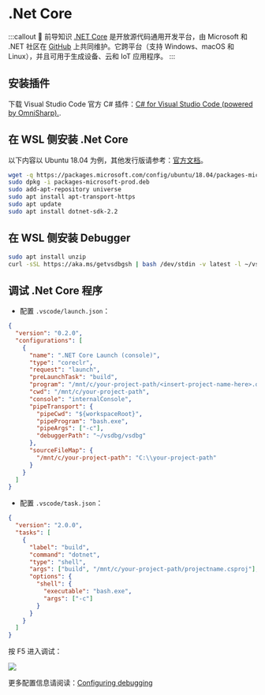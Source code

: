 # .Net Core <a href="https://github.com/dhssingle"><Badge text="@dhssingle"/></a>

:::callout 🥦 前导知识
[.NET Core](https://docs.microsoft.com/zh-cn/dotnet/core/about) 是开放源代码通用开发平台，由 Microsoft 和 .NET 社区在 [GitHub](https://github.com/dotnet/core) 上共同维护。它跨平台（支持 Windows、macOS 和 Linux），并且可用于生成设备、云和 IoT 应用程序。
:::

## 安装插件

下载 Visual Studio Code 官方 C# 插件：[C# for Visual Studio Code (powered by OmniSharp).](https://marketplace.visualstudio.com/items?itemName=ms-vscode.csharp).

## 在 WSL 侧安装 .Net Core

以下内容以 Ubuntu 18.04 为例，其他发行版请参考：[官方文档](https://dotnet.microsoft.com/download/linux-package-manager/rhel/sdk-current)。

```bash
wget -q https://packages.microsoft.com/config/ubuntu/18.04/packages-microsoft-prod.deb
sudo dpkg -i packages-microsoft-prod.deb
sudo add-apt-repository universe
sudo apt install apt-transport-https
sudo apt update
sudo apt install dotnet-sdk-2.2
```

## 在 WSL 侧安装 Debugger

```bash
sudo apt install unzip
curl -sSL https://aka.ms/getvsdbgsh | bash /dev/stdin -v latest -l ~/vsdbg
```

## 调试 .Net Core 程序

- 配置 `.vscode/launch.json`：

```json
{
  "version": "0.2.0",
  "configurations": [
    {
      "name": ".NET Core Launch (console)",
      "type": "coreclr",
      "request": "launch",
      "preLaunchTask": "build",
      "program": "/mnt/c/your-project-path/<insert-project-name-here>.dll",
      "cwd": "/mnt/c/your-project-path",
      "console": "internalConsole",
      "pipeTransport": {
        "pipeCwd": "${workspaceRoot}",
        "pipeProgram": "bash.exe",
        "pipeArgs": ["-c"],
        "debuggerPath": "~/vsdbg/vsdbg"
      },
      "sourceFileMap": {
        "/mnt/c/your-project-path": "C:\\your-project-path"
      }
    }
  ]
}
```

- 配置 `.vscode/task.json`：

```json
{
  "version": "2.0.0",
  "tasks": [
    {
      "label": "build",
      "command": "dotnet",
      "type": "shell",
      "args": ["build", "/mnt/c/your-project-path/projectname.csproj"],
      "options": {
        "shell": {
          "executable": "bash.exe",
          "args": ["-c"]
        }
      }
    }
  ]
}
```

按 F5 进入调试：

![](https://cdn.spencer.felinae98.cn/github/2020/09/200902_221819.png)

更多配置信息请阅读：[Configuring debugging](https://github.com/OmniSharp/omnisharp-vscode/wiki/Windows-Subsystem-for-Linux#configuring-debugging)
